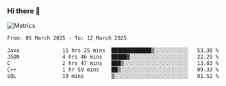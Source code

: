 ### Hi there 👋

![Metrics](https://github.com/radoapx/radoapx/blob/main/github-metrics.svg)

<!--START_SECTION:waka-->

```txt
From: 05 March 2025 - To: 12 March 2025

Java              11 hrs 25 mins  █████████████▒░░░░░░░░░░░   53.30 %
JSON              4 hrs 46 mins   █████▓░░░░░░░░░░░░░░░░░░░   22.29 %
C                 2 hrs 47 mins   ███▒░░░░░░░░░░░░░░░░░░░░░   13.03 %
C++               1 hr 59 mins    ██▒░░░░░░░░░░░░░░░░░░░░░░   09.33 %
SQL               19 mins         ▒░░░░░░░░░░░░░░░░░░░░░░░░   01.52 %
```

<!--END_SECTION:waka-->

<!--
**radoapx/radoapx** is a ✨ _special_ ✨ repository because its `README.md` (this file) appears on your GitHub profile.

Here are some ideas to get you started:

- 🔭 I’m currently working on ...
- 🌱 I’m currently learning ...
- 👯 I’m looking to collaborate on ...
- 🤔 I’m looking for help with ...
- 💬 Ask me about ...
- 📫 How to reach me: ...
- 😄 Pronouns: ...
- ⚡ Fun fact: ...
-->
